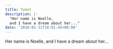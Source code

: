 ```yaml
---
title: Tweet
description: |-
  "Her name is Noelle,
  and I have a dream about her..."
date: '2018-01-31T18:01:45+00:00'
---
```

Her name is Noelle,
and I have a dream about her...
